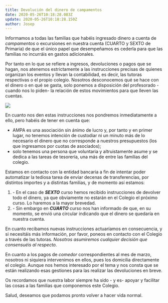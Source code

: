 ```yaml
---
title: Devolución del dinero de campamentos
date: 2020-05-26T10:18:28.083Z
update: 2020-05-26T10:18:28.150Z
author: Josep
---
```

Informamos a todas las familias que habéis ingresado dinero a cuenta de *campamentos* o excursiones en nuestra cuenta (CUARTO y SEXTO de Primaria) de que el único papel que desempeñamos es cederla para que las familias no incurráis en gastos adicionales.

Por tanto en lo que se refiere a ingresos, devoluciones o pagos que se hagan, nos atenemos estrictamente a las instrucciones precisas de quienes organizan los eventos y llevan la contabilidad, es decir, las tutoras respectivas o el propio colegio. Nosotros desconocemos qué se hace con el dinero o en qué se gasta, solo ponemos a disposición del profesorado -cuando nos lo piden- la relación de estos movimientos para que lleven las cuentas.

[![](https://1.bp.blogspot.com/-wfW5VW6KmbM/XszuncPR33I/AAAAAAAACXg/l-x_8u9EkFwe3PSAJyGXhaTsDyEtRNEmgCK4BGAsYHg/w640-h136/logoPPtos.png)](https://1.bp.blogspot.com/-wfW5VW6KmbM/XszuncPR33I/AAAAAAAACXg/l-x_8u9EkFwe3PSAJyGXhaTsDyEtRNEmgCK4BGAsYHg/logoPPtos.png)



En cuanto nos den estas instrucciones nos pondremos inmediatamente a ello, pero habéis de tener en cuenta que:

* AMPA es una asociación sin ánimo de lucro y, por tanto y en primer lugar, no tenemos intención de custodiar ni un minuto más de lo necesario el dinero que no corresponde a nuestros presupuestos (los que ingresamos por cuotas de asociados);
* solo tenemos una persona que voluntaria y altruistamente asume y se dedica a las tareas de tesorería, una más de entre las familias del colegio.

Estamos en contacto con la entidad bancaria a fin de intentar poder automatizar la tediosa tarea de enviar decenas de transferencias, por distintos importes y a distintas familias, y de momento así estamos:

1. \- En el caso de ***SEXTO*** curso hemos recibido instrucciones de devolver todo el dinero, ya que obviamente no estarán en el Colegio el próximo curso. Lo haremos a la mayor brevedad.
2. \- Sin embargo en ***CUARTO*** curso nos han informado de que, en su momento, se envió una circular indicando que el dinero se quedaría en nuestra cuenta.

En cuanto recibamos nuevas instrucciones actuaríamos en consecuencia, y si necesitáis más información, por favor, poneos en contacto con el Colegio a través de las tutoras. *Nosotros asumiremos cualquier decisión que consensuéis al respecto.*

En cuanto a los pagos de *comedor* correspondientes al mes de marzo, nosotros ni siquiera intervenimos en ellos, pues los domicilia directamente el colegio. Aunque nos hemos interesado por el tema y nos consta que se están realizando esas gestiones para las realizar las devoluciones en breve.

Os recordamos que nuestra labor siempre ha sido - y es- apoyar y facilitar las cosas a las familias que componemos este Colegio.

Salud, deseamos que podamos pronto volver a hacer vida normal.